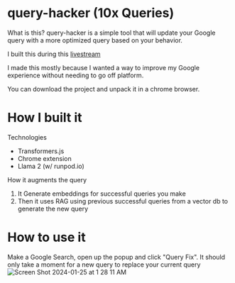 # query-hacker (10x Queries)
What is this? query-hacker is a simple tool that will update your Google query with a more optimized query based on your behavior.

I built this during this [livestream](https://youtube.com/live/g7ZURZgwZaw)

I made this mostly because I wanted a way to improve my Google experience without needing to go off platform.

You can download the project and unpack it in a chrome browser.

# How I built it
Technologies
- Transformers.js
- Chrome extension
- Llama 2 (w/ runpod.io)

How it augments the query
1) It Generate embeddings for successful queries you make
2) Then it uses RAG using previous successful queries from a vector db to generate the new query

# How to use it
Make a Google Search, open up the popup and click "Query Fix". It should only take a moment for a new query to replace your current query![Screen Shot 2024-01-25 at 1 28 11 AM](https://github.com/jawerty/query-hacker/assets/1999719/b0ff2b58-eb7b-4eac-9d4d-6cbbe83de6eb)
